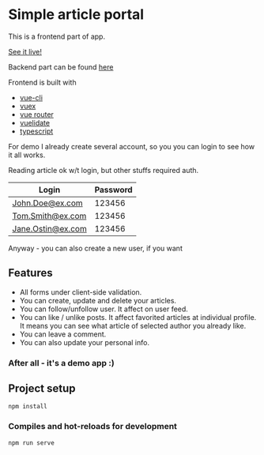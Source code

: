 # Simple article portal
This is a frontend part of app.

[See it live!](https://ancient-island-54893.herokuapp.com/)

Backend part can be found [here](https://github.com/Kahore/ex-articles-bakend/)

Frontend is built with 
- [vue-cli](https://github.com/vuejs/vue-cli)
- [vuex](https://github.com/vuejs/vuex)
- [vue router](https://github.com/vuejs/vue-router)
- [vuelidate](https://github.com/vuelidate/vuelidate)
- [typescript](https://www.typescriptlang.org/)

 For demo I already create several account, so you you can login to see how it all works.
 
 Reading article ok w/t login, but other stuffs required auth.
 
| Login                  | Password              |
| ---------------------- | --------------------- |
| John.Doe@ex.com        | 123456                |
| Tom.Smith@ex.com       | 123456                |
| Jane.Ostin@ex.com      | 123456                |

Anyway - you can also create a new user, if you want

## Features
- All forms under client-side validation.
- You can create, update and delete your articles.
- You can follow/unfollow user. It affect on user feed.
- You can like / unlike posts. It affect favorited articles at individual profile. It means you can see what article of selected author you already like.
- You can leave a comment.
- You can also update your personal info.

### After all - it's a demo app :)

## Project setup
```
npm install
```

### Compiles and hot-reloads for development
```
npm run serve
```
